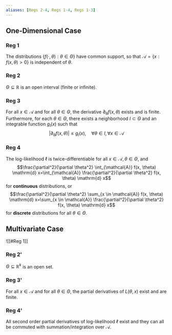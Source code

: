 ```yaml
---
aliases: [Regs 2-4, Regs 1-4, Regs 1-3]
---
```

## One-Dimensional Case
### Reg 1
The distributions $\{f(\cdot, \theta): \theta \in \Theta\}$ have common support, so that $\mathcal{A}=\{x: f(x, \theta)>0\}$ is independent of $\theta$.

### Reg 2
$\Theta \subseteq \mathbb{R}$ is an open interval (finite or infinite).

### Reg 3
For all $x \in \mathcal{A}$ and for all $\theta \in \Theta$, the derivative $\partial_\theta f(x, \theta)$ exists and is finite. Furthermore, for each $\theta \in \Theta$, there exists a neighborhood $I \subset \Theta$ and an integrable function $g_I(x)$ such that
$$
\left|\partial_\theta f(x, \theta)\right| \leqslant g_I(x), \quad \forall \theta \in I, \forall x \in \mathcal{A}
$$
### Reg 4
The log-likelihood $\ell$ is twice-differentiable for all $x \in \mathcal{A}, \theta \in \Theta$, and $$\frac{\partial^2}{\partial \theta^2} \int_{\mathcal{A}} f(x, \theta) \mathrm{d} x=\int_{\mathcal{A}} \frac{\partial^2}{\partial \theta^2} f(x, \theta) \mathrm{d} x$$ for **continuous** distributions, or $$\frac{\partial^2}{\partial \theta^2} \sum_{x \in \mathcal{A}} f(x, \theta) \mathrm{d} x=\sum_{x \in \mathcal{A}} \frac{\partial^2}{\partial \theta^2} f(x, \theta) \mathrm{d} x$$ for **discrete** distributions for all $\theta \in \Theta$.

## Multivariate Case
![[#Reg 1]]
### Reg 2'
$\Theta \subseteq \mathbb{R}^k$ is an open set.

### Reg 3'
For all $x \in \mathcal{A}$ and for all $\theta \in \Theta$, the partial derivatives of $L(\theta, x)$ exist and are finite.

### Reg 4'
All second order partial derivatives of log-likelihood $\ell$ exist and they can all be commuted with summation/integration over $\mathcal{A}$.